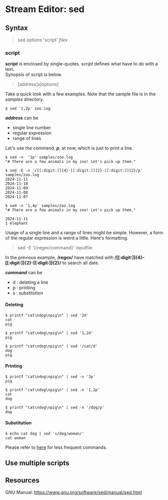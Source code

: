 # Stream Editor: sed



## Syntax
> sed *options* 'script' *files*

### script
***script*** is enclosed by single-quotes. *script* defines what have to do with a text.<br>
Synopsis of script is below.<br>
> [address]x[options]

Take a quick look with a few examples. Note that the sample file is in the *samples* directory.
```shell
$ sed '1,2p' zoo.log 
```


***address*** can be

- single line number
- regular expression
- range of lines

Let's use the commend, ***p***, at now, which is just to print a line.

```shell
$ sed -n  '1p' samples/zoo.log
"# There are a few animals in my zoo! Let's pick up them."

$ sed -E -n '/[[:digit:]]{4}-[[:digit:]]{2}-[[:digit:]]{2}/p' samples/zoo.log
2024-11-11
2024-11-10
2024-11-09
2024-11-08
2024-11-07

$ sed -n '1,4p' samples/zoo.log
"# There are a few animals in my zoo! Let's pick up them."

2024-11-11
1 elephant
```

Usage of a single line and a range of lines might be simple. However, a form of the regular expression is weird a little. Here's formatting.

> sed -E '{/regex/command}' inputfile

In the previous example, **/regex/** have matched with **/[[:digit:]]{4}-[[:digit:]]{2}-[[:digit:]]{2}/** to search all date.

***command*** can be
- d : deleting a line
- p : printing
- s : substitution

#### Deleting
```shell
$ printf "cat\ndog\npig\n" | sed '2d'
cat
pig

$ printf "cat\ndog\npig\n" | sed '1,2d'
pig

$ printf "cat\ndog\npig\n" | sed '/cat/d'
dog
pig
```

#### Printing
```shell
$ printf "cat\ndog\npig\n" | sed -n '3p'
pig

$ printf "cat\ndog\npig\n" | sed -n '1,2p'
cat
dog

$ printf "cat\ndog\npig\n" | sed -n '/dog/p'
dog
```

#### Substitution
```shell
$ echo cat dog | sed 's/dog/woman/'
cat woman
```

Please refer to [here](https://www.gnu.org/software/sed/manual/sed.html#Other-Commands) for less frequent commands.

## Use multiple scripts


## Resources
GNU Manual: https://www.gnu.org/software/sed/manual/sed.html